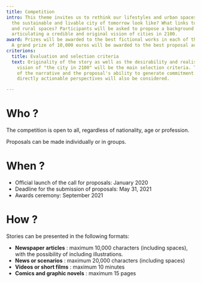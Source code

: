 ```yaml
---
title: Competition
intro: This theme invites us to rethink our lifestyles and urban spaces. What would
  the sustainable and livable city of tomorrow look like? What links to territories
  and rural spaces? Participants will be asked to propose a background for their story
  articulating a credible and original vision of cities in 2100.
award: Prizes will be awarded to the best fictional works in each of the four categories.
  A grand prize of 10,000 euros will be awarded to the best proposal accross all categories.
criterions:
  title: Evaluation and selection criteria
  text: Originality of the story as well as the desirability and realism of the proposed
    vision of "the city in 2100" will be the main selection criteria. The quality
    of the narrative and the proposal's ability to generate commitment and to provide
    directly actionable perspectives will also be considered.

---
```

# Who ?

The competition is open to all, regardless of nationality, age or profession.

Proposals can be made individually or in groups.

# When ?

* Official launch of the call for proposals: January 2020
* Deadline for the submission of proposals: May 31, 2021
* Awards ceremony: September 2021

# How ?

Stories can be presented in the following formats:

* **Newspaper articles** : maximum 10,000 characters (including spaces), with the possibility of including illustrations.
* **News or scenarios** : maximum 20,000 characters (including spaces)
* **Videos or short films** : maximum 10 minutes
* **Comics and graphic novels** : maximum 15 pages